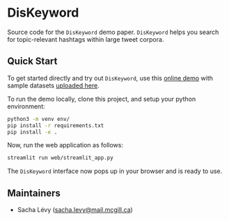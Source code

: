 # DisKeyword

Source code for the `DisKeyword` demo paper. `DisKeyword` helps you search for topic-relevant hashtags within large tweet corpora.

## Quick Start

To get started directly and try out `DisKeyword`, use this [online demo](https://sachalevy-diskeyword-streamlit-app-0smb8j.streamlitapp.com) with sample datasets [uploaded here](https://drive.google.com/drive/folders/10eHg67mk3tKa5OrAS0nBVSVMXq7LhT7t?usp=sharing).

To run the demo locally, clone this project, and setup your python environment:
```bash
python3 -m venv env/
pip install -r requirements.txt
pip install -e .
```

Now, run the web application as follows:
```bash
streamlit run web/streamlit_app.py
```

The `DisKeyword` interface now pops up in your browser and is ready to use.

## Maintainers

- Sacha Lévy (sacha.levy@mail.mcgill.ca)